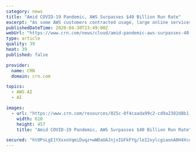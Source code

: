 ```yaml
---
category: news
title: "Amid COVID-19 Pandemic, AWS Surpasses $40 Billion Run Rate"
excerpt: "As some AWS customers contracted usage, large online services providers propelled the industry's leading cloud past a $40 billion run rate"
publishedDateTime: 2020-04-30T23:49:00Z
webUrl: "https://www.crn.com/news/cloud/amid-pandemic-aws-surpasses-40-billion-run-rate"
type: article
quality: 39
heat: 39
published: false

provider:
  name: CRN
  domain: crn.com

topics:
  - AWS AI
  - AI

images:
  - url: "https://www.crn.com/resources/025c-0f4caada99c2-cd9a2382d8b1-1000/aws-booth.jpg"
    width: 610
    height: 457
    title: "Amid COVID-19 Pandemic, AWS Surpasses $40 Billion Run Rate"

secured: "htOPsLgE1YXxxoVqmiDuqz+wWDaUAJnjxIGFkFYg/leI2xylcgiaonA0H4Xcqn1kTlvmk+XHOOw8gY1XmL4nyup2chfyY+preGE7QAxVFh/jAG2C+6+NqAGfOYHOW5pWxDDS+RgCDGl997h6ZJSvu3Z5ktumXUQj+gNqqOlW9RT9iJz7UEF5TuqAEdJ+/HOcZzN9uJYlwL346sIVlKgU1mwW+m0Ws+llIAo8hPXR+ILQO4OCEhTUoRnKAGT22pXp8UnmieT7hixq2+lQHz9YiEgqXEzLGAlMNpktG1E+/yXW1JxUJDQxE4Mbwbi+XaaygurCYXU8pwl3pI80mqYmXiXMCTvoHTs+jLZA26qOQ7G2OGAmSChjDuoBRBXMtLBRVwfaOOlPIzocP5KewVxRm6rnXcjTJptI+7RbYZzVhiamzMdFWVHtzFynJzQ1HXi3r+WWeMYzcdruN/3f8zjtTCfRLHhkiivbnZdg23SWn+A=;p4pMYa+hNXnFCsOeKmLqmA=="
---
```



